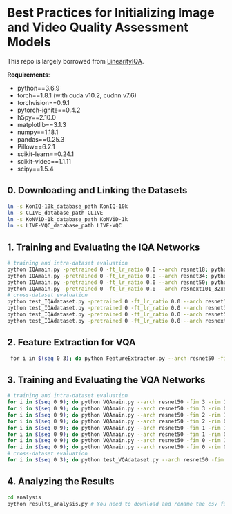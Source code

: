 # Best Practices for Initializing Image and Video Quality Assessment Models
This repo is largely borrowed from [LinearityIQA](https://github.com/lidq92/LinearityIQA).

**Requirements**:
- python==3.6.9
- torch==1.8.1 (with cuda v10.2, cudnn v7.6)
- torchvision==0.9.1
- pytorch-ignite==0.4.2
- h5py==2.10.0
- matplotlib==3.1.3
- numpy==1.18.1
- pandas==0.25.3
- Pillow==6.2.1
- scikit-learn==0.24.1
- scikit-video==1.1.11
- scipy==1.5.4

## 0. Downloading and Linking the Datasets
```bash
ln -s KonIQ-10k_database_path KonIQ-10k
ln -s CLIVE_database_path CLIVE
ln -s KoNViD-1k_database_path KoNViD-1k
ln -s LIVE-VQC_database_path LIVE-VQC
```

## 1. Training and Evaluating the IQA Networks
```bash
# training and intra-dataset evaluation
python IQAmain.py -pretrained 0 -ft_lr_ratio 0.0 --arch resnet18; python IQAmain.py -pretrained 1 -ft_lr_ratio 0.0 --arch resnet18; python IQAmain.py -pretrained 0 -ft_lr_ratio 1.0 --arch resnet18; python IQAmain.py -pretrained 1 -ft_lr_ratio 0.1 --arch resnet18
python IQAmain.py -pretrained 0 -ft_lr_ratio 0.0 --arch resnet34; python IQAmain.py -pretrained 1 -ft_lr_ratio 0.0 --arch resnet34; python IQAmain.py -pretrained 0 -ft_lr_ratio 1.0 --arch resnet34; python IQAmain.py -pretrained 1 -ft_lr_ratio 0.1 --arch resnet34
python IQAmain.py -pretrained 0 -ft_lr_ratio 0.0 --arch resnet50; python IQAmain.py -pretrained 1 -ft_lr_ratio 0.0 --arch resnet50; python IQAmain.py -pretrained 0 -ft_lr_ratio 1.0 --arch resnet50; python IQAmain.py -pretrained 1 -ft_lr_ratio 0.1 --arch resnet50
python IQAmain.py -pretrained 0 -ft_lr_ratio 0.0 --arch resnext101_32x8d; python IQAmain.py -pretrained 1 -ft_lr_ratio 0.0 --arch resnext101_32x8d; python IQAmain.py -pretrained 0 -ft_lr_ratio 1.0 --arch resnext101_32x8d; python IQAmain.py -pretrained 1 -ft_lr_ratio 0.1 --arch resnext101_32x8d
# cross-dataset evaluation
python test_IQAdataset.py -pretrained 0 -ft_lr_ratio 0.0 --arch resnet18; python test_IQAdataset.py -pretrained 1 -ft_lr_ratio 0.0 --arch resnet18; python test_IQAdataset.py -pretrained 0 -ft_lr_ratio 1.0 --arch resnet18; python test_IQAdataset.py -pretrained 1 -ft_lr_ratio 0.1 --arch resnet18
python test_IQAdataset.py -pretrained 0 -ft_lr_ratio 0.0 --arch resnet34; python test_IQAdataset.py -pretrained 1 -ft_lr_ratio 0.0 --arch resnet34; python test_IQAdataset.py -pretrained 0 -ft_lr_ratio 1.0 --arch resnet34; python test_IQAdataset.py -pretrained 1 -ft_lr_ratio 0.1 --arch resnet34
python test_IQAdataset.py -pretrained 0 -ft_lr_ratio 0.0 --arch resnet50; python test_IQAdataset.py -pretrained 1 -ft_lr_ratio 0.0 --arch resnet50; python test_IQAdataset.py -pretrained 0 -ft_lr_ratio 1.0 --arch resnet50; python test_IQAdataset.py -pretrained 1 -ft_lr_ratio 0.1 --arch resnet50
python test_IQAdataset.py -pretrained 0 -ft_lr_ratio 0.0 --arch resnext101_32x8d; python test_IQAdataset.py -pretrained 1 -ft_lr_ratio 0.0 --arch resnext101_32x8d; python test_IQAdataset.py -pretrained 0 -ft_lr_ratio 1.0 --arch resnext101_32x8d; python test_IQAdataset.py -pretrained 1 -ft_lr_ratio 0.1 --arch resnext101_32x8d
```

## 2. Feature Extraction for VQA
```bash
 for i in $(seq 0 3); do python FeatureExtractor.py --arch resnet50 -fim $i; done
```

## 3. Training and Evaluating the VQA Networks
```bash
# training and intra-dataset evaluation
for i in $(seq 0 9); do python VQAmain.py --arch resnet50 -fim 3 -rim 1 -g 16 --exp_id $i; done
for i in $(seq 0 9); do python VQAmain.py --arch resnet50 -fim 3 -rim 0 -g 16 --exp_id $i; done
for i in $(seq 0 9); do python VQAmain.py --arch resnet50 -fim 2 -rim 1 -g 16 --exp_id $i; done
for i in $(seq 0 9); do python VQAmain.py --arch resnet50 -fim 2 -rim 0 -g 16 --exp_id $i; done
for i in $(seq 0 9); do python VQAmain.py --arch resnet50 -fim 1 -rim 1 -g 16 --exp_id $i; done
for i in $(seq 0 9); do python VQAmain.py --arch resnet50 -fim 1 -rim 0 -g 16 --exp_id $i; done
for i in $(seq 0 9); do python VQAmain.py --arch resnet50 -fim 0 -rim 1 -g 16 --exp_id $i; done
for i in $(seq 0 9); do python VQAmain.py --arch resnet50 -fim 0 -rim 0 -g 16 --exp_id $i; done
# cross-dataset evaluation
for i in $(seq 0 3); do python test_VQAdataset.py --arch resnet50 -fim $i -rim 1 -g 16; python test_VQAdataset.py --arch resnet50 -fim $i -rim 0 -g 16; done
```

## 4. Analyzing the Results

```bash
cd analysis
python results_analysis.py # You need to download and rename the csv files which contain data in the TensorBoard writer.
```
